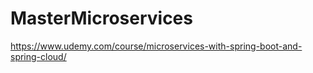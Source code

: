# MasterMicroservices
https://www.udemy.com/course/microservices-with-spring-boot-and-spring-cloud/
